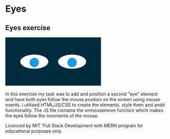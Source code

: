 # Eyes

## Eyes exercise

<img src= "eyes.png" width='300'/>

In this exercise my task was to add and position a second "eye" element and have both eyes follow the mouse position on the screen using mouse events.
I utilized HTML/JS/CSS to create the elements, style them and andd functionality. The JS file contains the onmousemove function which makes the eyes follow the movments of the mouse.

Licenced by MIT 'Full Stack Development with MERN program for educational purposes only.

